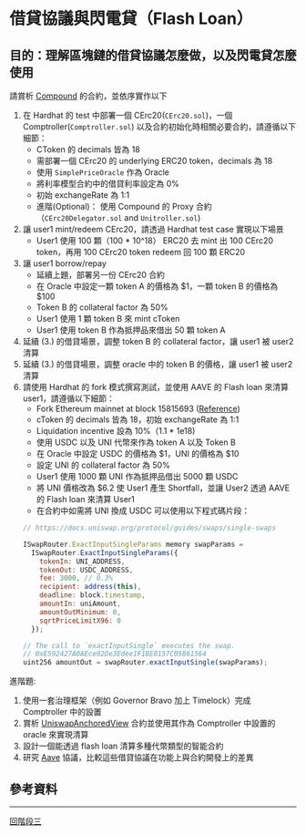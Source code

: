 # 借貸協議與閃電貸（Flash Loan）

## 目的：理解區塊鏈的借貸協議怎麼做，以及閃電貸怎麼使用
請賞析 [Compound](https://docs.compound.finance/v2/) 的合約，並依序實作以下
1. 在 Hardhat 的 test 中部署一個 CErc20(`CErc20.sol`)，一個 Comptroller(`Comptroller.sol`) 以及合約初始化時相關必要合約，請遵循以下細節：
    * CToken 的 decimals 皆為 18
    * 需部署一個 CErc20 的 underlying ERC20 token，decimals 為 18
    * 使用 `SimplePriceOracle` 作為 Oracle
    * 將利率模型合約中的借貸利率設定為 0%
    * 初始 exchangeRate 為 1:1
    * 進階(Optional)： 使用 Compound 的 Proxy 合約（`CErc20Delegator.sol` and `Unitroller.sol`)
2. 讓 user1 mint/redeem CErc20，請透過 Hardhat test case 實現以下場景
    * User1 使用 100 顆（100 * 10^18） ERC20 去 mint 出 100 CErc20 token，再用 100 CErc20 token redeem 回 100 顆 ERC20 
3. 讓 user1 borrow/repay
    * 延續上題，部署另一份 CErc20 合約
    * 在 Oracle 中設定一顆 token A 的價格為 $1，一顆 token B 的價格為 $100
    * Token B 的 collateral factor 為 50%
    * User1 使用 1 顆 token B 來 mint cToken
    * User1 使用 token B 作為抵押品來借出 50 顆 token A
4. 延續 (3.) 的借貸場景，調整 token B 的 collateral factor，讓 user1 被 user2 清算
5. 延續 (3.) 的借貸場景，調整 oracle 中的 token B 的價格，讓 user1 被 user2 清算
6. 請使用 Hardhat 的 fork 模式撰寫測試，並使用 AAVE 的 Flash loan 來清算 user1，請遵循以下細節：
    * Fork Ethereum mainnet at block 15815693 ([Reference](https://hardhat.org/hardhat-network/docs/guides/forking-other-networks#resetting-the-fork))
    * cToken 的 decimals 皆為 18，初始 exchangeRate 為 1:1
    * Liquidation incentive 設為 10%（1.1 * 1e18)
    * 使用 USDC 以及 UNI 代幣來作為 token A 以及 Token B
    * 在 Oracle 中設定 USDC 的價格為 $1，UNI 的價格為 $10
    * 設定 UNI 的 collateral factor 為 50%
    * User1 使用 1000 顆 UNI 作為抵押品借出 5000 顆 USDC
    * 將 UNI 價格改為 $6.2 使 User1 產生 Shortfall，並讓 User2 透過 AAVE 的 Flash loan 來清算 User1
    * 在合約中如需將 UNI 換成 USDC 可以使用以下程式碼片段：
    ```javascript
    // https://docs.uniswap.org/protocol/guides/swaps/single-swaps

    ISwapRouter.ExactInputSingleParams memory swapParams =
      ISwapRouter.ExactInputSingleParams({
        tokenIn: UNI_ADDRESS,
        tokenOut: USDC_ADDRESS,
        fee: 3000, // 0.3%
        recipient: address(this),
        deadline: block.timestamp,
        amountIn: uniAmount,
        amountOutMinimum: 0,
        sqrtPriceLimitX96: 0
      });

    // The call to `exactInputSingle` executes the swap.
    // 0xE592427A0AEce92De3Edee1F18E0157C05861564
    uint256 amountOut = swapRouter.exactInputSingle(swapParams);
    ```

進階題: 
1. 使用一套治理框架（例如 Governor Bravo 加上 Timelock）完成 Comptroller 中的設置
2. 賞析 [UniswapAnchoredView](https://etherscan.io/address/0x65c816077c29b557bee980ae3cc2dce80204a0c5#code) 合約並使用其作為 Comptroller 中設置的 oracle 來實現清算
3. 設計一個能透過 flash loan 清算多種代幣類型的智能合約
4.  研究 [Aave](https://aave.com/) 協議，比較這些借貸協議在功能上與合約開發上的差異

## 參考資料

---
[回階段三](./README.md)

